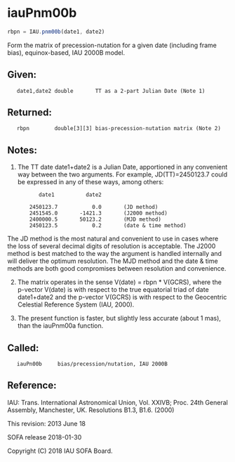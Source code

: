 # iauPnm00b

```js
rbpn = IAU.pnm00b(date1, date2)
```

Form the matrix of precession-nutation for a given date (including
frame bias), equinox-based, IAU 2000B model.

## Given:
```
   date1,date2 double       TT as a 2-part Julian Date (Note 1)
```

## Returned:
```
   rbpn        double[3][3] bias-precession-nutation matrix (Note 2)
```

## Notes:

1) The TT date date1+date2 is a Julian Date, apportioned in any
   convenient way between the two arguments.  For example,
   JD(TT)=2450123.7 could be expressed in any of these ways,
   among others:

```
          date1          date2

       2450123.7           0.0       (JD method)
       2451545.0       -1421.3       (J2000 method)
       2400000.5       50123.2       (MJD method)
       2450123.5           0.2       (date & time method)
```

   The JD method is the most natural and convenient to use in
   cases where the loss of several decimal digits of resolution
   is acceptable.  The J2000 method is best matched to the way
   the argument is handled internally and will deliver the
   optimum resolution.  The MJD method and the date & time methods
   are both good compromises between resolution and convenience.

2) The matrix operates in the sense V(date) = rbpn * V(GCRS), where
   the p-vector V(date) is with respect to the true equatorial triad
   of date date1+date2 and the p-vector V(GCRS) is with respect to
   the Geocentric Celestial Reference System (IAU, 2000).

3) The present function is faster, but slightly less accurate (about
   1 mas), than the iauPnm00a function.

## Called:
```
   iauPn00b     bias/precession/nutation, IAU 2000B
```

## Reference:

   IAU: Trans. International Astronomical Union, Vol. XXIVB;  Proc.
   24th General Assembly, Manchester, UK.  Resolutions B1.3, B1.6.
   (2000)

This revision:  2013 June 18

SOFA release 2018-01-30

Copyright (C) 2018 IAU SOFA Board.